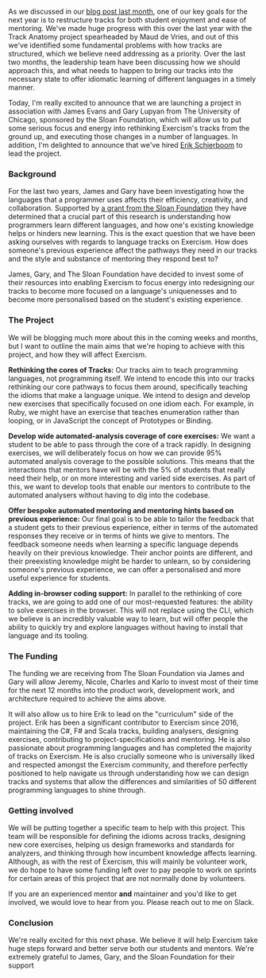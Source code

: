 As we discussed in our [blog post last month](https://exercism.io/blog/whats-next-for-exercism-aug-2019), one of our key goals for the next year is to restructure tracks for both student enjoyment and ease of mentoring. We've made huge progress with this over the last year with the Track Anatomy project spearheaded by Maud de Vries, and out of this we've identified some fundamental problems with how tracks are structured, which we believe need addressing as a priority. Over the last two months, the leadership team have been discussing how we should approach this, and what needs to happen to bring our tracks into the necessary state to offer idiomatic learning of different languages in a timely manner.

Today, I'm really excited to announce that we are launching a project in association with James Evans and Gary Lupyan from The University of Chicago, sponsored by the Sloan Foundation, which will allow us to put some serious focus and energy into rethinking Exercism's tracks from the ground up, and executing those changes in a number of languages. In addition, I'm delighted to announce that we've hired [Erik Schierboom](https://www.erikschierboom.com/about/) to lead the project.

### Background

For the last two years, James and Gary have been investigating how the languages that a programmer uses affects their efficiency, creativity, and collaboration. Supported by [a grant from the Sloan Foundation](https://sloan.org/grant-detail/8001) they have determined that a crucial part of this research is understanding how programmers learn different languages, and how one's existing knowledge helps or hinders new learning. This is the exact question that we have been asking ourselves with regards to language tracks on Exercism. How does someone's previous experience affect the pathways they need in our tracks and the style and substance of mentoring they respond best to?

James, Gary, and The Sloan Foundation have decided to invest some of their resources into enabling Exercism to focus energy into redesigning our tracks to become more focused on a language's uniquenesses and to become more personalised based on the student's existing experience.

### The Project

We will be blogging much more about this in the coming weeks and months, but I want to outline the main aims that we're hoping to achieve with this project, and how they will affect Exercism.

**Rethinking the cores of Tracks:** Our tracks aim to teach programming languages, not programming itself. We intend to encode this into our tracks rethinking our core pathways to focus them around, specifically teaching the idioms that make a language unique. We intend to design and develop new exercises that specifically focused on one idiom each. For example, in Ruby, we might have an exercise that teaches enumeration rather than looping, or in JavaScript the concept of Prototypes or Binding.

**Develop wide automated-analysis coverage of core exercises:** We want a student to be able to pass through the core of a track rapidly. In designing exercises, we will deliberately focus on how we can provide 95% automated analysis coverage to the possible solutions. This means that the interactions that mentors have will be with the 5% of students that really need their help, or on more interesting and varied side exercises. As part of this, we want to develop tools that enable our mentors to contribute to the automated analysers without having to dig into the codebase.

**Offer bespoke automated mentoring and mentoring hints based on previous experience:** Our final goal is to be able to tailor the feedback that a student gets to their previous experience, either in terms of the automated responses they receive or in terms of hints we give to mentors. The feedback someone needs when learning a specific language depends heavily on their previous knowledge. Their anchor points are different, and their preexisting knowledge might be harder to unlearn, so by considering someone's previous experience, we can offer a personalised and more useful experience for students.

**Adding in-browser coding support:** In parallel to the rethinking of core tracks, we are going to add one of our most-requested features: the ability to solve exercises in the browser. This will not replace using the CLI, which we believe is an incredibly valuable way to learn, but will offer people the ability to quickly try and explore languages without having to install that language and its tooling.

### The Funding

The funding we are receiving from The Sloan Foundation via James and Gary will allow Jeremy, Nicole, Charles and Karlo to invest most of their time for the next 12 months into the product work, development work, and architecture required to achieve the aims above.

It will also allow us to hire Erik to lead on the "curriculum" side of the project. Erik has been a significant contributor to Exercism since 2016, maintaining the C#, F# and Scala tracks, building analysers, designing exercises, contributing to project-specifications and mentoring. He is also passionate about programming languages and has completed the majority of tracks on Exercism. He is also crucially someone who is universally liked and respected amongst the Exercism community, and therefore perfectly positioned to help navigate us through understanding how we can design tracks and systems that allow the differences and similarities of 50 different programming languages to shine through.

### Getting involved

We will be putting together a specific team to help with this project. This team will be responsible for defining the idioms across tracks, designing new core exercises, helping us design frameworks and standards for analyzers, and thinking through how incumbent knowledge affects learning.  Although, as with the rest of Exercism, this will mainly be volunteer work, we do hope to have some funding left over to pay people to work on sprints for certain areas of this project that are not normally done by volunteers.

If you are an experienced mentor **and** maintainer and you'd like to get involved, we would love to hear from you. Please reach out to me on Slack.

### Conclusion

We're really excited for this next phase. We believe it will help Exercism take huge steps forward and better serve both our students and mentors. We're extremely grateful to James, Gary, and the Sloan Foundation for their support

